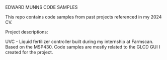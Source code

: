 EDWARD MUNNS CODE SAMPLES

This repo contains code samples from past projects referenced in my 2024 CV.

Project descriptions:

UVC - Liquid fertilizer controller built during my internship at Farmscan. 
      Based on the MSP430. Code samples are mostly related to
      the GLCD GUI I created for the project. 



